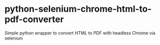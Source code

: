 # python-selenium-chrome-html-to-pdf-converter
Simple python wrapper to convert HTML to PDF with headless Chrome via selenium
